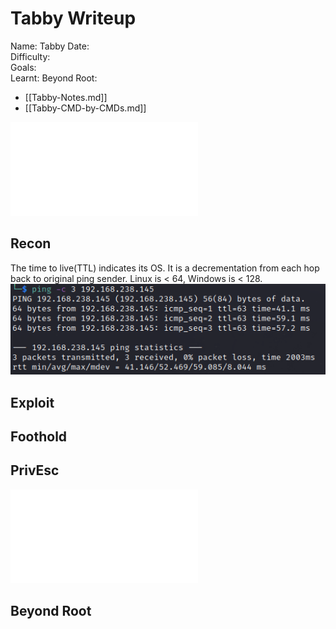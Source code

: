 # Tabby Writeup

Name: Tabby
Date:  
Difficulty:  
Goals:  
Learnt:
Beyond Root:

- [[Tabby-Notes.md]]
- [[Tabby-CMD-by-CMDs.md]]


![](Tabby-map.excalidraw.md)

## Recon

The time to live(TTL) indicates its OS. It is a decrementation from each hop back to original ping sender. Linux is < 64, Windows is < 128.
![ping](OS-ProvingGrounds/Apex/Screenshots/ping.png)
	
## Exploit

## Foothold

## PrivEsc

![](Tabby-map.excalidraw.md)

## Beyond Root



